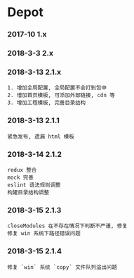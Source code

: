# Depot


### 2017-10 1.x 

### 2018-3-3 2.x 

### 2018-3-13 2.1.x 

```
1. 增加全局配置, 全局配置不会打到包中
2. 增加首页模板, 可添加外部链接, cdn 等
3. 增加工程模板, 完善目录结构
```

### 2018-3-13 2.1.1

```
紧急发布, 遗漏 html 模板
```

### 2018-3-14 2.1.2

```
redux 整合
mock 完善
eslint 语法规则调整
构建目录结构调整
```

### 2018-3-15 2.1.3

```
closeModules 在不存在情况下判断不严谨, 修复
修复 win 系统下路径错误问题
```

### 2018-3-15 2.1.4

```
修复 `win` 系统 `copy` 文件队列溢出问题
```

